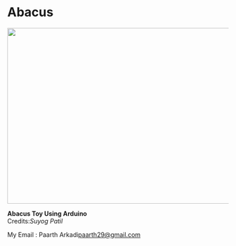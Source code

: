 # Abacus
<img src="https://user-images.githubusercontent.com/40622253/47264759-4eb36800-d53a-11e8-8f96-4e80be063a5b.gif" height="400" width="800"/>
<p><strong>Abacus Toy Using Arduino</strong></br>Credits:<em>Suyog Patil</em></p>
<p>My Email : Paarth Arkadi<a href="https://www.gmail.com/">paarth29@gmail.com</a></p>
